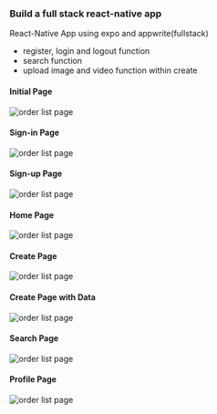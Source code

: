 ### Build a full stack react-native app

React-Native App using expo and appwrite(fullstack)
- register, login and logout function
- search function
- upload image and video function within create

#### Initial Page
![order list page](assets/screens/firstpage.jpeg)

#### Sign-in Page
![order list page](assets/screens/signin.jpeg)

#### Sign-up Page
![order list page](assets/screens/signup.jpeg)

#### Home Page
![order list page](assets/screens/homepage02.jpeg)

#### Create Page
![order list page](assets/screens/create.jpeg)

#### Create Page with Data
![order list page](assets/screens/create_with_data.jpeg)

#### Search Page
![order list page](assets/screens/search.jpeg)

#### Profile Page
![order list page](assets/screens/profile.jpeg)
